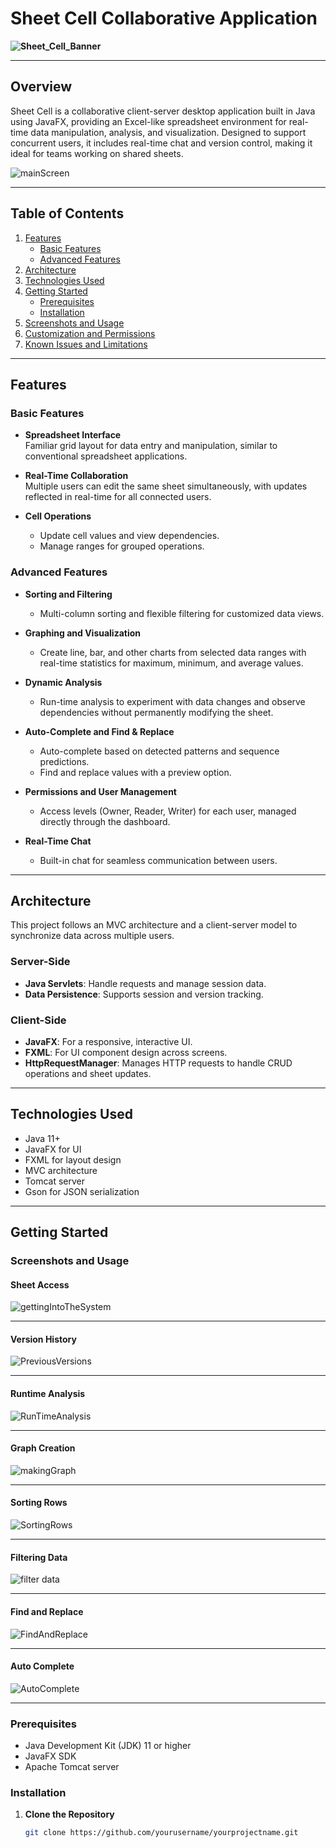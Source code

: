 # Sheet Cell Collaborative Application

**![Sheet_Cell_Banner](https://github.com/user-attachments/assets/9a983ab6-cd39-48dc-b16e-730f83224f74)**  

---

## Overview

Sheet Cell is a collaborative client-server desktop application built in Java using JavaFX, providing an Excel-like spreadsheet environment for real-time data manipulation, analysis, and visualization. Designed to support concurrent users, it includes real-time chat and version control, making it ideal for teams working on shared sheets.

![mainScreen](https://github.com/user-attachments/assets/2bd4c726-c7f4-4c94-ad15-869af1c06dea)

---

## Table of Contents

1. [Features](#features)
   - [Basic Features](#basic-features)
   - [Advanced Features](#advanced-features)
2. [Architecture](#architecture)
3. [Technologies Used](#technologies-used)
4. [Getting Started](#getting-started)
   - [Prerequisites](#prerequisites)
   - [Installation](#installation)
5. [Screenshots and Usage](#screenshots-and-usage)
6. [Customization and Permissions](#customization-and-permissions)
7. [Known Issues and Limitations](#known-issues-and-limitations)

---

## Features

### Basic Features

- **Spreadsheet Interface**  
  Familiar grid layout for data entry and manipulation, similar to conventional spreadsheet applications.

- **Real-Time Collaboration**  
  Multiple users can edit the same sheet simultaneously, with updates reflected in real-time for all connected users.

- **Cell Operations**  
  - Update cell values and view dependencies.
  - Manage ranges for grouped operations.

### Advanced Features

- **Sorting and Filtering**  
  - Multi-column sorting and flexible filtering for customized data views.

- **Graphing and Visualization**  
  - Create line, bar, and other charts from selected data ranges with real-time statistics for maximum, minimum, and average values.

- **Dynamic Analysis**  
  - Run-time analysis to experiment with data changes and observe dependencies without permanently modifying the sheet.

- **Auto-Complete and Find & Replace**  
  - Auto-complete based on detected patterns and sequence predictions.
  - Find and replace values with a preview option.

- **Permissions and User Management**  
  - Access levels (Owner, Reader, Writer) for each user, managed directly through the dashboard.

- **Real-Time Chat**  
  - Built-in chat for seamless communication between users.

---

## Architecture

This project follows an MVC architecture and a client-server model to synchronize data across multiple users.

### Server-Side

- **Java Servlets**: Handle requests and manage session data.
- **Data Persistence**: Supports session and version tracking.

### Client-Side

- **JavaFX**: For a responsive, interactive UI.
- **FXML**: For UI component design across screens.
- **HttpRequestManager**: Manages HTTP requests to handle CRUD operations and sheet updates.

---

## Technologies Used

- Java 11+
- JavaFX for UI
- FXML for layout design
- MVC architecture
- Tomcat server
- Gson for JSON serialization

---

## Getting Started

### Screenshots and Usage

#### Sheet Access
![gettingIntoTheSystem](https://github.com/user-attachments/assets/ced82721-544b-4ef6-873b-70f060951bdf)

---

#### Version History
![PreviousVersions](https://github.com/user-attachments/assets/bb69beed-9482-46be-8486-62b1ef3e6e85)

---

#### Runtime Analysis
![RunTimeAnalysis](https://github.com/user-attachments/assets/140363a5-7b1b-4d2f-81ba-0c7b1af50f7f)

---

#### Graph Creation
![makingGraph](https://github.com/user-attachments/assets/57323d5f-e87b-4f4f-83f1-560d64712034)

---

#### Sorting Rows
![SortingRows](https://github.com/user-attachments/assets/1281f15c-303e-4ed5-90ad-e9aee40c31b5)

---

#### Filtering Data
![filter data](https://github.com/user-attachments/assets/6d4668ac-feb2-452d-9c33-45a4ca225ce5)

---

#### Find and Replace
![FindAndReplace](https://github.com/user-attachments/assets/6df11887-9088-417d-bb4f-55a20c391d88)

---

#### Auto Complete
![AutoComplete](https://github.com/user-attachments/assets/eedcd836-dcdf-4591-923a-984d4c51597c)

---

### Prerequisites

- Java Development Kit (JDK) 11 or higher
- JavaFX SDK 
- Apache Tomcat server 
  
### Installation

1. **Clone the Repository**  
   ```bash
   git clone https://github.com/yourusername/yourprojectname.git
